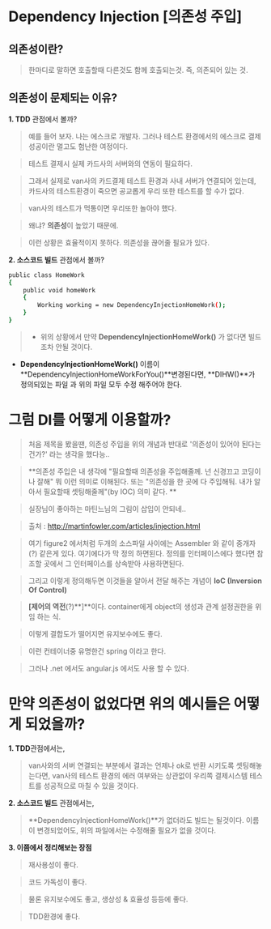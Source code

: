 Dependency Injection [의존성 주입]
=========
    

 의존성이란?
-----------
>한마디로 말하면 호출할때 다른것도 함께 호출되는것.
즉, 의존되어 있는 것.

의존성이 문제되는 이유?
-----------------------

**1. TDD** 관점에서 볼까?

>예를 들어 보자. 나는 에스크로 개발자. 그러나 테스트 환경에서의 에스크로 결제 성공이란 멀고도 험난한 여정이다.

>테스트 결제시 실제 카드사의 서버와의 연동이 필요하다.

>그래서 실제로 van사의 카드결제 테스트 환경과 사내 서버가 연결되어 있는데,
카드사의 테스트환경이 죽으면 공교롭게 우리 또한 테스트를 할 수가 없다.

>van사의 테스트가 먹통이면 우리또한 놀아야 했다.

>왜냐? **의존성**이 높았기 때문에.

>이런 상황은 효율적이지 못하다.
의존성을 끊어줄 필요가 있다.



**2. 소스코드 빌드** 관점에서 볼까?

```sh
public class HomeWork
{
    public void homeWork 
    {
        Working working = new DependencyInjectionHomeWork();
    }
}
```
>- 위의 상황에서 만약 **DependencyInjectionHomeWork()** 가 없다면 빌드 조차 안될 것이다.
- **DependencyInjectionHomeWork()** 이름이 **DependencyInjectionHomeWorkForYou()**변경된다면, **DIHW()**가 정의되있는 파일 과 위의 파일 모두 수정 해주어야 한다. 



그럼 DI를 어떻게 이용할까?
==========================

>처음 제목을 봤을땐, 의존성 주입을 위의 개념과 반대로 '의존성이 있어야 된다는 건가?' 라는 생각을 했다능..

> **의존성 주입은 내 생각에 "필요할때 의존성을 주입해줄께. 넌 신경끄고 코딩이나 잘해" 뭐 이런 의미로 이해된다. 또는 "의존성을 한 곳에 다 주입해둬. 내가 알아서 필요할때 셋팅해줄께"(by IOC) 의미 같다. **


>실장님이 좋아하는 마틴느님의 그림이 삽입이 안되네..

>출처 : http://martinfowler.com/articles/injection.html

>여기 figure2 에서처럼 두개의 소스파일 사이에는 Assembler 와 같이 중개자(?) 같은게 있다.
여기에다가 막 정의 하면된다.
정의를 인터페이스에다 했다면 참조할 곳에서 그 인터페이스를 상속받아 사용하면된다.

>그리고 이렇게 정의해두면 이것들을 알아서 전달 해주는 개념이 **IoC (Inversion Of Control)**

>**[제어의 역전**(?)**]**이다.
container에게 object의 생성과 관계 설정권한을 위임 하는 식.

>이렇게 결합도가 떨어지면 유지보수에도 좋다.

>이런 컨테이너중 유명한건 spring 이라고 한다.

>그러나 .net 에서도 angular.js 에서도 사용 할 수 있다.










만약 의존성이 없었다면 위의 예시들은 어떻게 되었을까?
======================================================
**1. TDD**관점에서는,

>van사와의 서버 연결되는 부분에서 결과는 언제나 ok로 반환 시키도록 셋팅해놓는다면, van사의 테스트 환경의 에러 여부와는 상관없이
우리쪽 결제시스템 테스트를 성공적으로 마칠 수 있을 것이다.

**2. 소스코드 빌드** 관점에서는,

>**DependencyInjectionHomeWork()**가 없더라도 빌드는 될것이다.
이름이 변경되었어도, 위의 파일에서는 수정해줄 필요가 없을 것이다.

**3. 이쯤에서 정리해보는 장점**
> 재사용성이 좋다.

> 코드 가독성이 좋다.

> 물론 유지보수에도 좋고, 생상성 & 효율성 등등에 좋다.

> TDD환경에 좋다.



                                 

